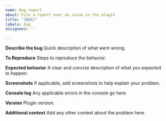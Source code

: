 ```yaml
---
name: Bug report
about: File a report over an issue in the plugin
title: "[BUG]"
labels: bug
assignees: ''

---
```


**Describe the bug**
Quick description of what went wrong.

**To Reproduce**
Steps to reproduce the behavior:

**Expected behavior**
A clear and concise description of what you expected to happen.

**Screenshots**
If applicable, add screenshots to help explain your problem.

**Console log**
Any applicable errors in the console go here.

**Version**
Plugin version.

**Additional context**
Add any other context about the problem here.
